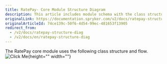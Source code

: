 ```yaml
---
title: RatePay- Core Module Structure Diagram
description: This article includes module schema with the class structure and flow.
originalLink: https://documentation.spryker.com/v2/docs/ratepay-structure-diag
originalArticleId: 74ce139c-50f6-4d54-99ec-481653f13905
redirect_from:
  - /v2/docs/ratepay-structure-diag
  - /v2/docs/en/ratepay-structure-diag
---
```


The RatePay core module uses the following class structure and flow.
![Click Me](https://spryker.s3.eu-central-1.amazonaws.com/docs/Technology+Partners/Payment+Partners/Ratepay/ratepay_core_module_structure.png){height="" width=""}
